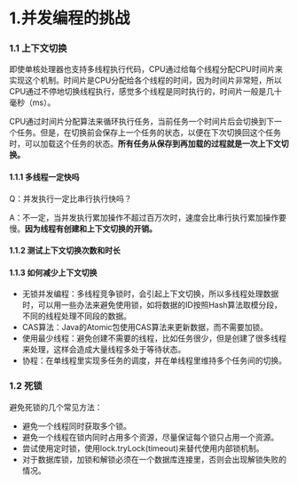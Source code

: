 # 1.并发编程的挑战

### 1.1 上下文切换

即使单核处理器也支持多线程执行代码，CPU通过给每个线程分配CPU时间片来实现这个机制。时间片是CPU分配给各个线程的时间，因为时间片非常短，所以CPU通过不停地切换线程执行，感觉多个线程是同时执行的，时间片一般是几十毫秒（ms）。

CPU通过时间片分配算法来循环执行任务，当前任务一个时间片后会切换到下一个任务。但是，在切换前会保存上一个任务的状态，以便在下次切换回这个任务时，可以加载这个任务的状态。**所有任务从保存到再加载的过程就是一次上下文切换。**

#### 1.1.1 多线程一定快吗

Q：并发执行一定比串行执行快吗？

A：不一定，当并发执行累加操作不超过百万次时，速度会比串行执行累加操作要慢。**因为线程有创建和上下文切换的开销。**

#### 1.1.2 测试上下文切换次数和时长

#### 1.1.3 如何减少上下文切换

- 无锁并发编程：多线程竞争锁时，会引起上下文切换，所以多线程处理数据时，可以用一些办法来避免使用锁，如将数据的ID按照Hash算法取模分段，不同的线程处理不同段的数据。
- CAS算法：Java的Atomic包使用CAS算法来更新数据，而不需要加锁。
- 使用最少线程：避免创建不需要的线程，比如任务很少，但是创建了很多线程来处理，这样会造成大量线程多处于等待状态。
- 协程：在单线程里实现多任务的调度，并在单线程里维持多个任务间的切换。

### 1.2 死锁

避免死锁的几个常见方法：

- 避免一个线程同时获取多个锁。
- 避免一个线程在锁内同时占用多个资源，尽量保证每个锁只占用一个资源。
- 尝试使用定时锁，使用lock.tryLock(timeout)来替代使用内部锁机制。
- 对于数据库锁，加锁和解锁必须在一个数据库连接里，否则会出现解锁失败的情况。